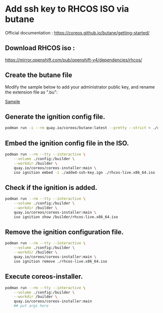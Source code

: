 # Add ssh key to RHCOS ISO via butane

Official documentation : https://coreos.github.io/butane/getting-started/

## Download RHCOS iso : 

https://mirror.openshift.com/pub/openshift-v4/dependencies/rhcos/

## Create the butane file

Modify the sample below to add your administrator public key, and rename the extension file as ".bu":

[Sample](/config/add-ssh-key.sample)

## Generate the ignition config file.
```bash
podman run -i --rm quay.io/coreos/butane:latest --pretty --strict < ./config/add-ssh-key.bu > ./config/added-ssh-key.ign
```

## Embed the ignition config file in the ISO.
```bash
podman run --rm --tty --interactive \
    --volume ./config:/builder \
    --workdir /builder \
    quay.io/coreos/coreos-installer:main \
    iso ignition embed -i ./added-ssh-key.ign ./rhcos-live.x86_64.iso
```

## Check if the ignition is added.
```bash
podman run --rm --tty --interactive \
    --volume ./config:/builder \
    --workdir /builder \
    quay.io/coreos/coreos-installer:main \
    iso ignition show /builder/rhcos-live.x86_64.iso
```

## Remove the ignition configuration file.
```bash
podman run --rm --tty --interactive \
    --volume ./config:/builder \
    --workdir /builder \
    quay.io/coreos/coreos-installer:main \
    iso ignition remove ./rhcos-live.x86_64.iso
```

## Execute coreos-installer.
```bash
podman run --rm --tty --interactive \
    --volume ./config:/builder \
    --workdir /builder \
    quay.io/coreos/coreos-installer:main
    ## put args here
```